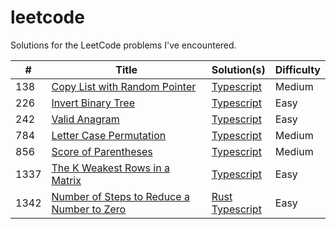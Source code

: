 # leetcode

Solutions for the LeetCode problems I've encountered.

| #    | Title                                                                                                                  | Solution(s)                                                                                | Difficulty |
| ---- | ---------------------------------------------------------------------------------------------------------------------- | ------------------------------------------------------------------------------------------ | ---------- |
| 138  | [Copy List with Random Pointer](https://leetcode.com/problems/copy-list-with-random-pointer/)                          | [Typescript](typescript/138_copy_list_with_random_pointers.ts)                             | Medium     |
| 226  | [Invert Binary Tree](https://leetcode.com/problems/invert-binary-tree/)                                                | [Typescript](typescript/226_invert_binary_tree.ts)                                         | Easy       |
| 242  | [Valid Anagram](https://leetcode.com/problems/valid-anagram/)                                                          | [Typescript](typescript/242_valid_anagram.ts)                                              | Easy       |
| 784  | [Letter Case Permutation](https://leetcode.com/problems/letter-case-permutation/)                                      | [Typescript](typescript/784_letter_case_permutation.ts)                                    | Medium     |
| 856  | [Score of Parentheses](https://leetcode.com/problems/score-of-parentheses/submissions/)                                | [Typescript](typescript/856_score_of_parentheses.ts)                                       | Medium     |
| 1337 | [The K Weakest Rows in a Matrix](https://leetcode.com/problems/the-k-weakest-rows-in-a-matrix/)                        | [Typescript](typescript/1337_k_weakest_rows.ts)                                            | Easy       |
| 1342 | [Number of Steps to Reduce a Number to Zero](https://leetcode.com/problems/number-of-steps-to-reduce-a-number-to-zero) | [Rust](rust/1342_number_of_steps.rs) <br> [Typescript](typescript/1342_number_of_steps.ts) | Easy       |
